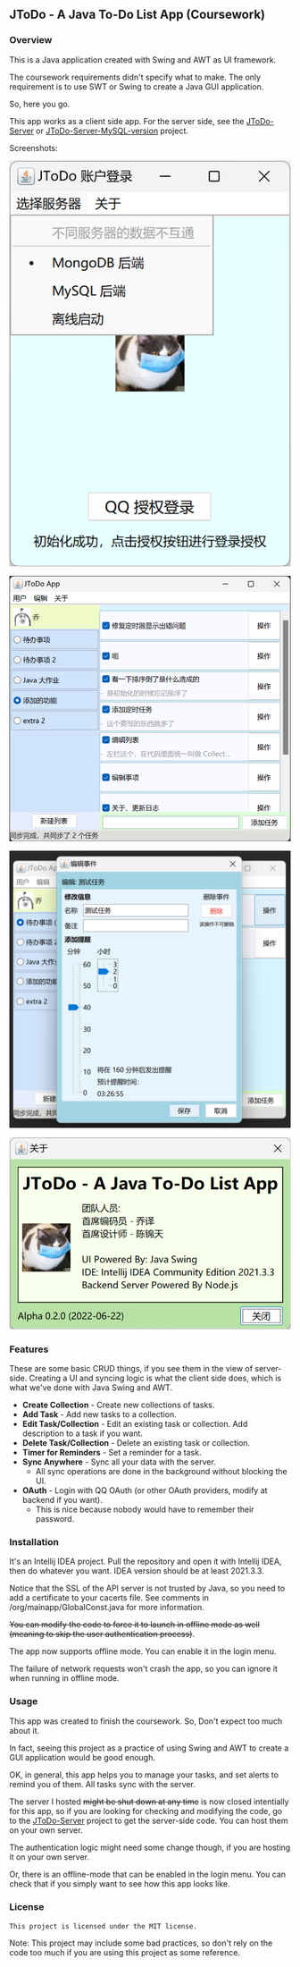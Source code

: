JToDo - A Java To-Do List App (Coursework)
----

### Overview

This is a Java application created with Swing and AWT as UI framework.

The coursework requirements didn't specify what to make. The only requirement is to use SWT or Swing to create a Java GUI application.

So, here you go.

This app works as a client side app. 
For the server side, see the 
[JToDo-Server](https://github.com/MossTheFox/coursework-jtodo-server) or [JToDo-Server-MySQL-version](https://github.com/MossTheFox/coursework-jtodo-server-alt) project.

Screenshots:

![Login](https://raw.githubusercontent.com/MossTheFox/coursework-jtodo/master/screenshots/JToDo-Client-Login.png)

![Main App](https://raw.githubusercontent.com/MossTheFox/coursework-jtodo/master/screenshots/JToDo-Client-1.png)

![Manage tasks](https://raw.githubusercontent.com/MossTheFox/coursework-jtodo/master/screenshots/JToDo-Client-2.png)

![About](https://raw.githubusercontent.com/MossTheFox/coursework-jtodo/master/screenshots/JToDo-Client-About.png)

### Features

These are some basic CRUD things, 
if you see them in the view of server-side. 
Creating a UI and syncing logic is what the client side does, which is what we've done with Java Swing and AWT.

* **Create Collection** - Create new collections of tasks.
* **Add Task** - Add new tasks to a collection.
* **Edit Task/Collection** - Edit an existing task or collection. Add description to a task if you want.
* **Delete Task/Collection** - Delete an existing task or collection.
* **Timer for Reminders** - Set a reminder for a task.
* **Sync Anywhere** - Sync all your data with the server.
  * All sync operations are done in the background without blocking the UI.
* **OAuth** - Login with QQ OAuth (or other OAuth providers, modify at backend if you want).
  * This is nice because nobody would have to remember their password.

### Installation

It's an Intellij IDEA project. Pull the repository and open it with Intellij IDEA, then do whatever you want. IDEA version should be at least 2021.3.3.

Notice that the SSL of the API server is not trusted by Java, so you need to add a certificate to your cacerts file. 
See comments in /org/mainapp/GlobalConst.java for more information.

<del>You can modify the code to force it to launch in offline mode as well (meaning to skip the user authentication process)</del>. 

The app now supports offline mode. You can enable it in the login menu.

The failure of network requests won't crash the app, so you can ignore it when running in offline mode.

### Usage

This app was created to finish the coursework. So, Don't expect too much about it.

In fact, seeing this project as a practice of using Swing and AWT to create a GUI application would be good enough.

OK, in general, this app helps you to manage your tasks, and set alerts to remind you of them. All tasks sync with the server.

The server I hosted <del>might be shut down at any time</del> is now closed intentially for this app, so if you are looking for checking and modifying the code, go to the [JToDo-Server](https://github.com/MossTheFox/coursework-jtodo-server) project to get the server-side code. You can host them on your own server.

The authentication logic might need some change though, if you are hosting it on your own server.

Or, there is an offline-mode that can be enabled in the login menu. You can check that if you simply want to see how this app looks like.

### License

    This project is licensed under the MIT license.

Note: This project may include some bad practices, so don't rely on the code too much if you are using this project as some reference.
